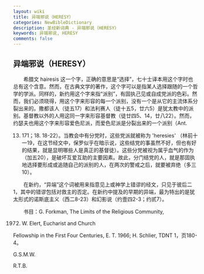 ```yaml
---
layout: wiki
title: 异端邪说（HERESY）
categories: NewBibleDictionary
description: 圣经新词典 - 异端邪说（HERESY）
keywords: 异端邪说, HERESY
comments: false
---
```


## 异端邪说（HERESY）

　　希腊文 hairesis 这一个字，正确的意思是“选择”，七十士译本用这个字时也总有这个含意。然而，在古典文学的著作，这个字可以是指某人选择跟随的一个哲学的学派。同样的，新约用这个字来指“派别”，有固执己见或自成党派的色彩。然而，我们必须晓得，用这个字来形容的每一个派别，没有一个是从它的主流体系分裂出来的。撒都该人（徒五17）和法利赛人（徒十五5，廿六5）是犹太教中的派别。基督教以外的人用这同一字来形容基督教（徒廿四5、14，廿八22）。然而，约瑟夫也用这个字来形容爱色尼派，而爱色尼派是分裂出来的一个派别（Ant.

13. 171；18. 18-22）。当教会中有分党时，这些党派就被称为 'heresies' （林前十一19，在这节经文中，保罗似乎在暗示说，这些结党的事虽然不好，但也有好的结果，就是显明哪些人是真正的基督徒）。这些分党被视为属乎血气的作为（加五20），是破坏互爱互助的主要因素。故此，分门结党的人，就是那固执地选择要形成或追随自己的派别的人，在两次的警戒之后，就要被弃绝（多三10）。

　　在新约，“异端”这个词被用来指意见上或神学上错谬的经文，只见于彼后二1，其中的错谬包括对救主的否定。在新约中提及的早期的异端，最为特出的是犹太形式的诺斯底主义（西二8-23）和幻影说（约壹四2-3；约贰7）。

　　书目：G. Forkman, The Limits of the Religious Community,

1972. W. Elert, Eucharist and Church

Fellowship in the First Four Centuries, E. T. 1966; H. Schlier, TDNT 1，页180-4。

G.S.M.W.

R.T.B.






